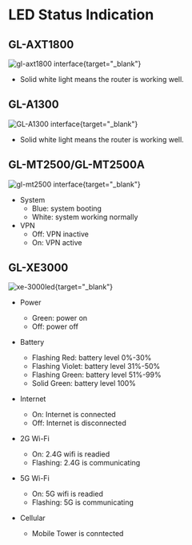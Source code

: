 # LED Status Indication

## GL-AXT1800

![gl-axt1800 interface](https://static.gl-inet.com/docs/en/4/user_guide/gl-axt1800/hardware_info/gl-axt1800_interface.jpg){target="_blank"}

- Solid white light means the router is working well.

## GL-A1300

![GL-A1300 interface](https://static.gl-inet.com/docs/en/4/user_guide/gl-a1300/hardware_info/gl-a1300_interface.jpg){target="_blank"}

- Solid white light means the router is working well.

## GL-MT2500/GL-MT2500A

![gl-mt2500 interface](https://static.gl-inet.com/docs/en/4/user_guide/gl-mt2500/hardware_info/mt2500_interface.jpg){target="_blank"}

* System
	* Blue: system booting
	* White: system working normally
* VPN
	* Off: VPN inactive
	* On: VPN active

## GL-XE3000

![xe-3000led](https://static.gl-inet.com/docs/en/4/user_guide/gl-xe3000/hardware_info/xe3000led.jpg){target="_blank"}

* Power
	* Green: power on
	* Off: power off

* Battery
	* Flashing Red: battery level 0%-30%
	* Flashing Violet: battery level 31%-50%
	* Flashing Green: battery level 51%-99%
	* Solid Green: battery level 100%

* Internet
	* On: Internet is connected
	* Off: Internet is disconnected

* 2G Wi-Fi
	* On: 2.4G wifi is readied
	* Flashing: 2.4G is communicating

* 5G Wi-Fi
	* On: 5G wifi is readied
	* Flashing: 5G is communicating

* Cellular
	* Mobile Tower is conntected
